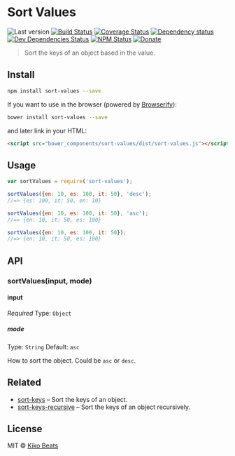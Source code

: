 # Sort Values

![Last version](https://img.shields.io/github/tag/Kikobeats/sort-values.svg?style=flat-square)
[![Build Status](http://img.shields.io/travis/Kikobeats/sort-values/master.svg?style=flat-square)](https://travis-ci.org/Kikobeats/sort-values)
[![Coverage Status](http://img.shields.io/coveralls/Kikobeats/sort-values/master.svg?style=flat-square)](https://coveralls.io/r/Kikobeats/sort-values?branch=master)
[![Dependency status](http://img.shields.io/david/Kikobeats/sort-values.svg?style=flat-square)](https://david-dm.org/Kikobeats/sort-values)
[![Dev Dependencies Status](http://img.shields.io/david/dev/Kikobeats/sort-values.svg?style=flat-square)](https://david-dm.org/Kikobeats/sort-values#info=devDependencies)
[![NPM Status](http://img.shields.io/npm/dm/sort-values.svg?style=flat-square)](https://www.npmjs.org/package/sort-values)
[![Donate](https://img.shields.io/badge/donate-paypal-blue.svg?style=flat-square)](https://paypal.me/Kikobeats)

> Sort the keys of an object based in the value.

## Install

```bash
npm install sort-values --save
```
If you want to use in the browser (powered by [Browserify](http://browserify.org/)):

```bash
bower install sort-values --save
```

and later link in your HTML:

```html
<script src="bower_components/sort-values/dist/sort-values.js"></script>
```

## Usage

```js
var sortValues = require('sort-values');

sortValues({en: 10, es: 100, it: 50}, 'desc');
//=> {es: 100, it: 50, en: 10}

sortValues({en: 10, es: 100, it: 50}, 'asc');
//=> {en: 10, it: 50, es: 100}

sortValues({en: 10, es: 100, it: 50});
//=> {en: 10, it: 50, es: 100}
```

## API

### sortValues(input, mode)

#### input

*Required*
Type: `Object`

##### mode

Type: `String`
Default: `asc`

How to sort the object. Could be `asc` or `desc`.

## Related

* [sort-keys](https://github.com/sindresorhus/sort-keys) – Sort the keys of an object.
* [sort-keys-recursive](https://github.com/Kikobeats/sort-keys-recursive) – Sort the keys of an object recursively.

## License

MIT © [Kiko Beats](http://kikobeats.com)
